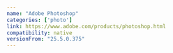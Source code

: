 ```yaml
---
name: "Adobe Photoshop"
categories: ['photo']
link: https://www.adobe.com/products/photoshop.html
compatibility: native
versionFrom: "25.5.0.375"
---
```



